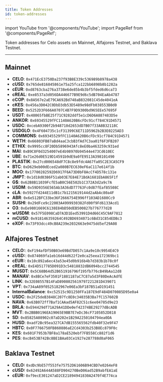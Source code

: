 ```yaml
---
title: Token Addresses
id: token-addresses
---
```


import YouTube from '@components/YouTube';
import PageRef from '@components/PageRef';

Token addresses for Celo assets on Mainnet, Alfajores Testnet, and Baklava Testnet.

---

## Mainnet

- **CELO**: `0x471EcE3750Da237f93B8E339c536989b8978a438`
- **cUSD**: `0x765de816845861e75a25fca122bb6898b8b1282a`
- **cEUR**: `0xd8763cba276a3738e6de85b4b3bf5fded6d6ca73`
- **cREAL**: `0xe8537a3d056DA446677B9E9d6c5dB704EaAb4787`
- **cCOP**: `0x8A567e2aE79CA692Bd748aB832081C45de4041eA`
- **cKES**: `0x456a3D042C0DbD3db53D5489e98dFb038553B0d0`
- **BEED**: `0x5252D3F666A0707C4B7F9D9300bd965EEe57695F`
- **USDT**:  `0x48065fbBE25f71C9282ddf5e1cD6D6A887483D5e`
- **ANKOR**: `0x69345529fFC1140A620B6cFDc91cf784C91D4571`
- **USDC**: `0xcebA9300f2b948710d2653dD7B07f33A8B32118C`
- **USDGLO**: `0x4F604735c1cF31399C6E711D5962b2B3E0225AD3`
- **COMMONS**: `0x69345529fFC1140A620B6cFDc91cf784C91D4571`
- **WETH**: `0x66803FB87aBd4aaC3cbB3fAd7C3aa01f6F3FB207`
- **ETHIX**: `0x9995cc8F20Db5896943Afc8eE0ba463259c931ed`
- **MAI**: `0xB9C8F0d3254007eE4b98970b94544e473Cd610EC`
- **UBE**: `0x71e26d0E519D14591b9dE9a0fE9513A398101490`
- **PLASTIK**: `0x27cd006548dF7C8c8e9fdc4A67fa05C2E3CA5CF9`
- **BTC**: `0xD629eb00dEced2a080B7EC630eF6aC117e614f1b`
- **MOO**: `0x17700282592D6917F6A73D0bF8AcCf4D578c131e`
- **JMPT**: `0x1d18d0386F51ab03E7E84E71BdA1681EbA865F1f`
- **G$**: `0x62B8B11039FcfE5aB0C56E502b1C372A3d2a9c7A`
- **USDM**: `0x59D9356E565Ab3A36dD77763Fc0d87fEaf85508C`
- **cLA**: `0x5927fd244E11dB1c7b1215619144d2aAbAc80a4F`
- **ABR**: `0x6e512BFC33be36F2666754E996ff103AD1680Cc9`
- **SUSHI**: `0x29dFce9c22003A4999930382Fd00f9Fd6133Acd1`
- **O3**: `0xEe9801669C6138E84bD50dEB500827b776777d28`
- **wUSDM**: `0x57F5E098CaD7A3D1Eed53991D4d66C45C9AF7812`
- **mCUSD**: `0x918146359264C492BD6934071c6Bd31C854EDBc3`
- **eXOF**: `0x73F93dcc49cB8A239e2032663e9475dd5ef29A08`

## Alfajores Testnet

- **CELO:**: `0xF194afDf50B03e69Bd7D057c1Aa9e10c9954E4C9`
- **cUSD:**: `0x874069fa1eb16d44d622f2e0ca25eea172369bc1`
- **cEUR:**: `0x10c892a6ec43a53e45d0b916b4b7d383b1b78c0f`
- **cREAL**: `0xE4D517785D091D3c54818832dB6094bcc2744545`
- **MUSDT**: `0x5C68B64d52B651916796f195fb776cB49bAa12d8`
- **MANAV**: `0x8BCe7eF3501F1881187aC7C87a5d3F80DeAcAdfE`
- **LINK**: `0x32E08557B14FaD8908025619797221281D439071`
- **VPT**: `0x734aA89f0525182967e06Ea3bF187B51aD191451`
- **InternalBalance**: `0xc52515c9D1250FFa187E9dF484D070085D95e0a4`
- **USDC**: `0x2F25deB3848C207fc8E0c34035B3Ba7fC157602B`
- **NAVA**: `0x63B072ff7Baf1CAAad5AF82C51c6ee04785d9e23`
- **BRLA**: `0xE94429df71A29A41DDe0ef42374BE29277dBcADB`
- **MVT**: `0x2BBB0196EA19065E9BB7E7eDc36cF7105852D818`
- **SD**: `0x85825A08902c07aD202e1B29A2250104794ea0DA`
- **HUSD**: `0xadf2Bc95ea327CA7dB155565562fdb40F32e9F47`
- **HBTC**: `0x0F7766750FB860886aE2Cd4303b253B8Ec879F0c`
- **KES**: `0x601F7953b7BF8a178aE520ebf7FB558Cc882f1d6`
- **PES**: `0xcB453B742Bc8BE1BAa03Ce1927e287788d0aF065`

## Baklava Testnet

- **CELO:** `0xdDc9bE57f553fe75752D61606B94CBD7e0264eF8`
- **cUSD:** `0x62492A644A588FD904270BeD06ad52B9abfEA1aE`
- **cEUR:** `0xf9ecE301247aD2CE21894941830A2470f4E774ca`
